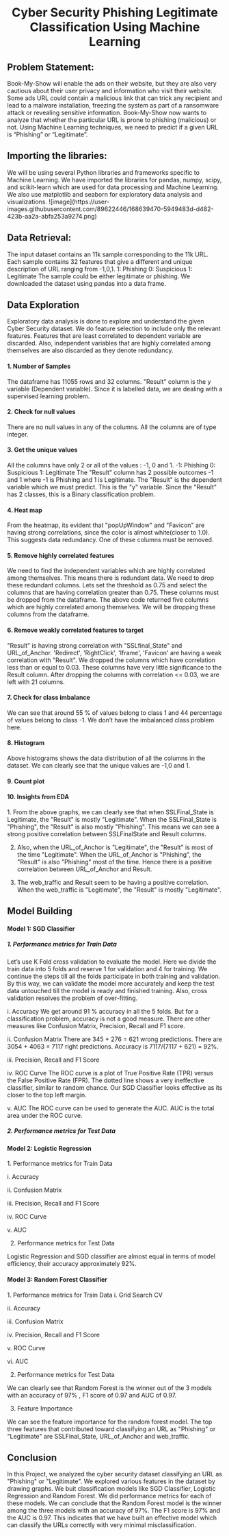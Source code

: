 <h1 align="center">Cyber Security Phishing Legitimate Classification Using Machine Learning</h1>
<h2>Problem Statement:</h2>
Book-My-Show will enable the ads on their website, but they are also very cautious about their user privacy and information who visit their website. Some ads URL could contain a malicious link that can trick any recipient and lead to a malware installation, freezing the system as part of a ransomware attack or revealing sensitive information. Book-My-Show now wants to analyze that whether the particular URL is prone to phishing (malicious) or not. Using Machine Learning techniques, we need to predict if a given URL is “Phishing” or “Legitimate”.
<h2>Importing the libraries:</h2>
We will be using several Python libraries and frameworks specific to Machine Learning. We have imported the libraries for pandas, numpy, scipy, and scikit-learn which are used for data processing and Machine Learning. We also use matplotlib and seaborn for exploratory data analysis and visualizations.
![image](https://user-images.githubusercontent.com/89622446/168639470-5949483d-d482-423b-aa2a-abfa253a9274.png)
<h2>Data Retrieval:</h2>
The input dataset contains an 11k sample corresponding to the 11k URL. Each sample contains 32 features that give a different and unique description of URL ranging from -1,0,1.
 1: Phishing
 0: Suspicious
 1: Legitimate
The sample could be either legitimate or phishing. We downloaded the dataset using pandas into a data frame.
<h2>Data Exploration</h2>
Exploratory data analysis is done to explore and understand the given Cyber Security dataset. We do feature selection to include only the relevant features. Features that are least correlated to dependent variable are discarded. Also, independent variables that are highly correlated among themselves are also discarded as they denote redundancy. 
<h4>1.	Number of Samples</h4>
The dataframe has 11055 rows and 32 columns. "Result" column is the y variable (Dependent variable). Since it is labelled data, we are dealing with a supervised learning problem.
<h4>2.	Check for null values </h4>
There are no null values in any of the columns. All the columns are of type integer.
<h4>3.	Get the unique values </h4>
All the columns have only 2 or all of the values : -1, 0 and 1.
-1: Phishing 0: Suspicious 1: Legitimate
The "Result" column has 2 possible outcomes -1 and 1 where -1 is Phishing and 1 is Legitimate.
The "Result" is the dependent variable which we must predict. This is the "y" variable. Since the "Result" has 2 classes, this is a Binary classification problem.
<h4>4.	Heat map </h4>
From the heatmap, its evident that "popUpWindow" and "Favicon" are having strong correlations, since the color is almost white(closer to 1.0). This suggests data redundancy. One of these columns must be removed.
<h4>5.	Remove highly correlated features </h4>
We need to find the independent variables which are highly correlated among themselves. This means there is redundant data. We need to drop these redundant columns. Lets set the threshold as 0.75 and select the columns that are having correlation greater than 0.75. These columns must be dropped from the dataframe. 
The above code returned five columns which are highly correlated among themselves. We will be dropping these columns from the dataframe.
<h4>6.	Remove weakly correlated features to target </h4>
"Result" is having strong correlation with "SSLfinal_State" and    URL_of_Anchor. 'Redirect', 'RightClick', 'Iframe', 'Favicon' are having a weak correlation with "Result". We dropped the columns which have correlation less than or equal to 0.03. These columns have very little significance to the Result column.
After dropping the columns with correlation <= 0.03, we are left with 21 columns.
<h4>7.	Check for class imbalance </h4>
We can see that around 55 % of values belong to class 1 and 44 percentage of values belong to class -1. We don’t have the imbalanced class problem here.
<h4>8.	Histogram </h4>
Above histograms shows the data distribution of all the columns in the dataset. We can clearly    see that the unique values are -1,0 and 1.
<h4>9.	Count plot </h4>
<h4>10.	Insights from EDA </h4>
1. From the above graphs, we can clearly see that when SSLFinal_State is Legitimate, the "Result"   is mostly "Legitimate". When the SSLFinal_State is "Phishing", the "Result" is also mostly "Phishing". This means we can see a strong positive correlation between SSLFinalState and Result columns.

2. Also, when the URL_of_Anchor is "Legitimate", the "Result" is most of the time "Legitimate".    When the URL_of_Anchor is "Phishing", the "Result" is also "Phishing" most of the time. Hence there is a positive correlation between URL_of_Anchor and Result.

3. The web_traffic and Result seem to be having a positive correlation. When the web_traffic is "Legitimate", the "Result" is mostly "Legitimate".

<h2>Model Building</h2>
<h4>Model 1: SGD Classifier</h4>
                        
<h5>1.	Performance metrics for Train Data</h5>
Let’s use K Fold cross validation to evaluate the model. Here we divide the train data into 5 folds and reserve 1 for validation and 4 for training. We continue the steps till all the folds participate in both training and validation. By this way, we can validate the model more accurately and keep the test data untouched till the model is ready and finished training. Also, cross validation resolves the problem of over-fitting.

i.	Accuracy 
We get around 91 % accuracy in all the 5 folds. But for a classification problem, accuracy is not a good measure. There are other measures like Confusion Matrix, Precision, Recall and F1 score.

ii.	Confusion Matrix 
There are 345 + 276 = 621 wrong predictions. There are 3054 + 4063 = 7117 right predictions. Accuracy is 7117/(7117 + 621) = 92%.

iii.	Precision, Recall and F1 Score

iv.	ROC Curve
 		The ROC curve is a plot of True Positive Rate (TPR) versus the False Positive Rate (FPR). The dotted line shows a very ineffective classifier, similar to random chance. Our SGD Classifier looks effective as its closer to the top left margin.

v.	AUC
 				The ROC curve can be used to generate the AUC. AUC is the total area under the ROC curve.  

<h5>2.	Performance metrics for Test Data</h5>

 
<h4>Model 2: Logistic Regression</h4>
1.	Performance metrics for Train Data

i.	Accuracy 

ii.	Confusion Matrix 

iii.	Precision, Recall and F1 Score 

iv.	ROC Curve 

v.	AUC 

2.	Performance metrics for Test Data
 
Logistic Regression and SGD classifier are almost equal in terms of model efficiency, their accuracy approximately 92%.


<h4>Model 3: Random Forest Classifier</h4>
1.	Performance metrics for Train Data
i.	Grid Search CV
 
ii.	Accuracy
 
iii.	Confusion Matrix
 
iv.	Precision, Recall and F1 Score
 
v.	ROC Curve
 
vi.	AUC
 
2.	Performance metrics for Test Data
 
We can clearly see that Random Forest is the winner out of the 3 models with an accuracy of 97% , F1 score of 0.97 and AUC of 0.97.

3.	Feature Importance
 
We can see the feature importance for the random forest model. The top three features that contributed toward classifying an URL as "Phishing" or "Legitimate" are SSLFinal_State, URL_of_Anchor and web_traffic.

<h2>Conclusion</h2>
In this Project, we analyzed the cyber security dataset classifying an URL as "Phishing" or "Legitimate". We explored various features in the dataset by drawing graphs. We buit classification models like SGD Classifier, Logistic Regression and Random Forest. We did performance metrics for each of these models. We can conclude that the Random Forest model is the winner among the three models with an accuracy of 97%. The F1 score is 97% and the AUC is 0.97. This indicates that we have built an effective model which can classify the URLs correctly with very minimal misclassification.
